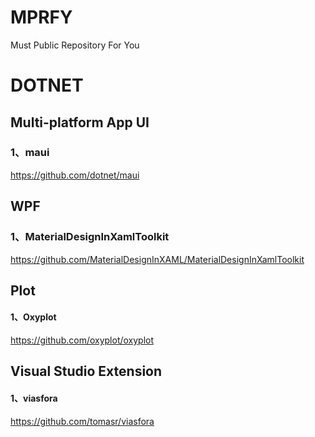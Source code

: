 # MPRFY
Must Public Repository For You

# DOTNET 
## Multi-platform App UI
### 1、maui
https://github.com/dotnet/maui

## WPF

### 1、MaterialDesignInXamlToolkit
https://github.com/MaterialDesignInXAML/MaterialDesignInXamlToolkit

## Plot

#### 1、Oxyplot
https://github.com/oxyplot/oxyplot


## Visual Studio Extension
#### 1、viasfora
https://github.com/tomasr/viasfora
